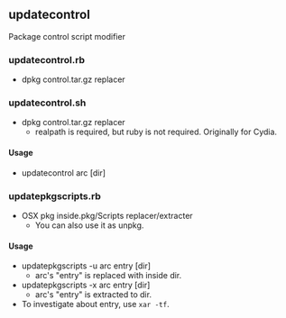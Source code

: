 ## updatecontrol

Package control script modifier

### updatecontrol.rb
- dpkg control.tar.gz replacer

### updatecontrol.sh
- dpkg control.tar.gz replacer
  - realpath is required, but ruby is not required. Originally for Cydia.

#### Usage
- updatecontrol arc [dir]

### updatepkgscripts.rb
- OSX pkg inside.pkg/Scripts replacer/extracter
  - You can also use it as unpkg.

#### Usage
- updatepkgscripts -u arc entry [dir]
  - arc's "entry" is replaced with inside dir.
- updatepkgscripts -x arc entry [dir]
  - arc's "entry" is extracted to dir.
- To investigate about entry, use `xar -tf`.
